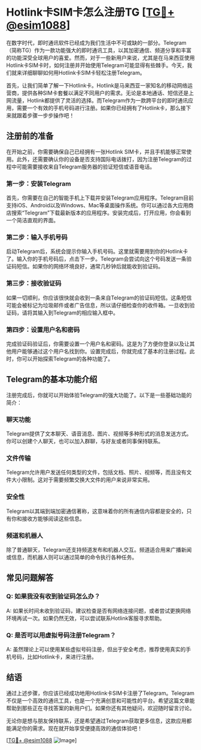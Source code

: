 # Hotlink卡SIM卡怎么注册TG [[TG💪+ @esim1088](https://t.me/s/esim1088)]

在数字时代，即时通讯软件已经成为我们生活中不可或缺的一部分。Telegram（简称TG）作为一款功能强大的即时通讯工具，以其加密通信、频道分享和丰富的功能深受全球用户的喜爱。然而，对于一些新用户来说，尤其是在马来西亚使用Hotlink卡SIM卡时，如何注册并开始使用Telegram可能显得有些棘手。今天，我们就来详细聊聊如何用Hotlink卡SIM卡轻松注册Telegram。

首先，让我们简单了解一下Hotlink卡。Hotlink是马来西亚一家知名的移动网络运营商，提供各种SIM卡套餐以满足不同用户的需求。无论是本地通话、短信还是上网流量，Hotlink都提供了灵活的选择。而Telegram作为一款跨平台的即时通讯应用，需要一个有效的手机号码进行注册。如果你已经拥有了Hotlink卡，那么接下来就跟着步骤一步步操作吧！

## 注册前的准备

在开始之前，你需要确保自己已经拥有一张Hotlink SIM卡，并且手机能够正常使用。此外，还需要确认你的设备是否支持国际电话拨打，因为注册Telegram的过程中可能需要接收来自Telegram服务器的验证短信或语音电话。

### 第一步：安装Telegram

首先，你需要在自己的智能手机上下载并安装Telegram应用程序。Telegram目前支持iOS、Android以及Windows、Mac等桌面操作系统。你可以通过各大应用商店搜索“Telegram”下载最新版本的应用程序。安装完成后，打开应用，你会看到一个简洁直观的界面。

### 第二步：输入手机号码

启动Telegram后，系统会提示你输入手机号码。这里就需要用到你的Hotlink卡了。输入你的手机号码后，点击下一步。Telegram会尝试向这个号码发送一条验证码短信。如果你的网络环境良好，通常几秒钟后就能收到验证码。

### 第三步：接收验证码

如果一切顺利，你应该很快就会收到一条来自Telegram的验证码短信。这条短信可能会被标记为垃圾邮件或者广告信息，所以请仔细检查你的收件箱。一旦收到验证码，请将其输入到Telegram的相应输入框中。

### 第四步：设置用户名和密码

完成验证码验证后，你需要设置一个用户名和密码。这是为了方便你登录以及让其他用户能够通过这个用户名找到你。设置完成后，你就完成了基本的注册过程。此时，你可以开始探索Telegram的各种功能了。

## Telegram的基本功能介绍

注册完成后，你就可以开始体验Telegram的强大功能了。以下是一些基础功能的简介：

### 聊天功能

Telegram提供了文本聊天、语音消息、图片、视频等多种形式的消息发送方式。你可以创建个人聊天，也可以加入群聊，与好友或者同事保持联系。

### 文件传输

Telegram允许用户发送任何类型的文件，包括文档、照片、视频等，而且没有文件大小限制。这对于需要频繁交换大文件的用户来说非常实用。

### 安全性

Telegram以其端到端加密通信著称，这意味着你的所有通信内容都是安全的，只有你和接收方能够阅读这些信息。

### 频道和机器人

除了普通聊天，Telegram还支持频道发布和机器人交互。频道适合用来广播新闻或信息，而机器人则可以通过简单的命令执行各种任务。

## 常见问题解答

### Q: 如果我没有收到验证码怎么办？

A: 如果长时间未收到验证码，建议检查是否有网络连接问题，或者尝试更换网络环境再试一次。如果仍然无效，可以尝试联系Hotlink客服寻求帮助。

### Q: 是否可以用虚拟号码注册Telegram？

A: 虽然理论上可以使用某些虚拟号码注册，但出于安全考虑，推荐使用真实的手机号码，比如Hotlink卡，来进行注册。

## 结语

通过上述步骤，你应该已经成功地用Hotlink卡SIM卡注册了Telegram。Telegram不仅是一个高效的通讯工具，也是一个充满创意和可能性的平台。希望这篇文章能帮助到那些正在寻找答案的新用户们。如果你还有其他疑问，欢迎随时留言讨论。

无论你是想与朋友保持联系，还是希望通过Telegram获取更多信息，这款应用都能满足你的需求。现在就开始享受便捷高效的通信体验吧！

[[TG💪+ @esim1088](https://t.me/s/esim1088) ![Image](https://i.postimg.cc/4NQfJmqS/Snipaste-2025-05-13-00-14-12.png)]